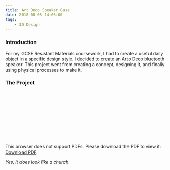 ```yaml
---
title: Art Deco Speaker Case
date: 2018-08-05 14:05:00
tags: 
    - 3D Design
---
```

### Introduction
For my GCSE Resistant Materials coursework, I had to create a useful daily object in a specific design style. I decided to create an Arto Deco bluetooth speaker. This project went from creating a concept, designing it, and finally using physical processes to make it.

### The Project
<object data="https://butty-builds.me/Art%20Deco%20Speaker.pdf" type="application/pdf" width="100%" height="700px">
<! -- Waylan & amc @ https://stackoverflow.com/questions/39777166/display-pdf-image-in-markdown -->
    <embed src="https://butty-builds.me/Art%20Deco%20Speaker.pdf">
        <p>This browser does not support PDFs. Please download the PDF to view it: <a href="https://butty-builds.me/Art%20Deco%20Speaker.pdf">Download PDF</a>.</p>
    </embed>
</object>

*Yes, it does look like a church.*